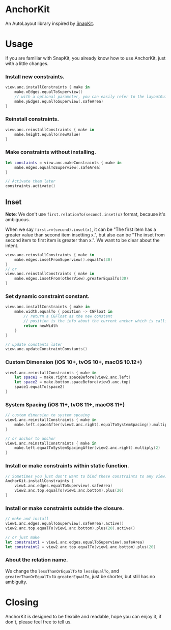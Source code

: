# AnchorKit

An AutoLayout library inspired by [SnapKit](https://github.com/SnapKit/SnapKit).

# Usage

If you are familiar with SnapKit, you already know how to use AnchorKit, just with a little changes.

### Install new constraints.

```swift
view.anc.installConstraints { make in
    make.xEdges.equalToSuperview()
    // with a optional parameter, you can easily refer to the layoutGuides of superview
    make.yEdges.equalToSuperview(.safeArea)
}
```

### Reinstall constraints.

```swift
view.anc.reinstallConstraints { make in
    make.height.equalTo(newValue)
}
```

### Make constraints without installing.

```swift
let constaints = view.anc.makeConstraints { make in
    make.edges.equalToSuperview(.safeArea)
}

// Activate them later
constraints.activate()
```

## Inset

**Note**: We don't use `first.relationTo(second).inset(x)` format, because it's ambiguous.

When we say `first.>=(second).inset(x)`, it can be "The first item has a greater value than second item insetting x.", but also can be "The inset from second item to first item is greater than x.". We want to be clear about the intent.

```swift
view.anc.reinstallConstraints { make in
    make.edges.insetFromSuperview().equalTo(30)
}
// or 
view.anc.reinstallConstraints { make in
    make.edges.insetFrom(otherView).greaterEqualTo(30)
}
```

### Set dynamic constraint constant.

```swift
view.anc.installConstraints { make in
    make.width.equalTo { position -> CGFloat in
        // return a CGFloat as the new constant
        // position is the info about the current anchor which is calling this closure
        return newWidth
    }
}

// update constants later
view.anc.updateConstraintConstants()
```

### Custom Dimension (iOS 10+, tvOS 10+, macOS 10.12+)

```swift
view1.anc.reinstallConstraints { make in
    let space1 = make.right.spaceBefore(view2.anc.left)
    let space2 = make.bottom.spaceBefore(view3.anc.top)
    space1.equalTo(space2)
}
```

### System Spacing (iOS 11+, tvOS 11+, macOS 11+)

```swift
// custom dimension to system spcaing
view1.anc.reinstallConstraints { make in
    make.left.spaceAfter(view2.anc.right).equalToSystemSpacing().multiply(2)
}

// or anchor to anchor 
view1.anc.reinstallConstraints { make in
    make.left.equalToSystemSpacingAfter(view2.anc.right).multiply(2)
}
```

### Install or make constraints within static function.

```swift
// Sometimes you just don't want to bind these constraints to any view.
AnchorKit.installConstraints {
    view1.anc.edges.equalToSuperview(.safeArea)
    view2.anc.top.equalTo(view1.anc.bottom).plus(20)
}
```

### Install or make constraints outside the closure.

```swift
// make and install
view1.anc.edges.equalToSuperview(.safeArea).active()
view2.anc.top.equalTo(view1.anc.bottom).plus(20).active()

// or just make
let constraint1 = view1.anc.edges.equalToSuperview(.safeArea)
let constraint2 = view2.anc.top.equalTo(view1.anc.bottom).plus(20)
```

### About the relation name.

We change the `lessThanOrEqualTo` to `lessEqualTo`, and `greaterThanOrEqualTo` to `greaterEqualTo`, just be shorter, but still has no ambiguity.

# Closing

AnchorKit is designed to be flexbile and readable, hope you can enjoy it, if don't, please feel free to tell us.